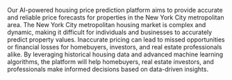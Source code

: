 Our AI-powered housing price prediction platform aims to provide accurate and reliable price forecasts for properties in the New York City metropolitan area. The New York City metropolitan housing market is complex and dynamic, making it difficult for individuals and businesses to accurately predict property values. Inaccurate pricing can lead to missed opportunities or financial losses for homebuyers, investors, and real estate professionals alike. By leveraging historical housing data and advanced machine learning algorithms, the platform will help homebuyers, real estate investors, and professionals make informed decisions based on data-driven insights.
